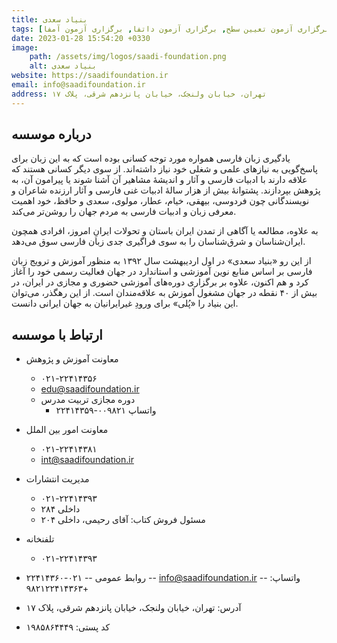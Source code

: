 ```yaml
---
title: بنیاد سعدی
tags: [آموزش زبان فارسی حضوری, آموزش زبان فارسی الکترونیکی همزمان, آموزش زبان فارسی الکترونیکی غیرهمزمان, آموزش روش تدریس حضوری, آموزش روش تدریس الکترونیکی همزمان, آموزش روش تدریس الکترونیکی غیرهمزمان, حمایت از پژوهش در حوزه آزفا, پیکره زبان‌آموز, تالیف کتاب, برگزاری آزمون تعیین سطح, برگزاری آزمون داتفا, برگزاری آزمون آمفا]
date: 2023-01-28 15:54:20 +0330
image: 
    path: /assets/img/logos/saadi-foundation.png
    alt: بنیاد سعدی
website: https://saadifoundation.ir
email: info@saadifoundation.ir
address: تهران، خیابان ولنجک، خیابان پانزدهم شرقی، پلاک ۱۷
---
```


## درباره موسسه
یادگیری زبان فارسی همواره مورد توجه کسانی بوده است که به این زبان برای پاسخ‌گویی به نیازهای علمی و شغلی خود نیاز داشته‌اند. از سوی دیگر کسانی هستند که علاقه دارند با ادبیات فارسی و آثار و اندیشۀ مشاهیر آن آشنا شوند یا پیرامون آن، به پژوهش بپردازند. پشتوانۀ بیش از هزار سالۀ ادبیات غنی فارسی و آثار ارزنده شاعران و نویسندگانی چون فردوسی، بیهقی، خیام، عطار، مولوی، سعدی و حافظ، خود اهمیت معرفی زبان و ادبیات فارسی به مردم جهان را روشن‌تر می‌کند.

به علاوه، مطالعه یا آگاهی از تمدن ایران باستان و تحولات ایرانِ امروز، افرادی همچون ایران‌شناسان و شرق‌شناسان را به سوی فراگیری جدی زبان فارسی سوق می‌دهد.

از این رو «بنیاد سعدی» در اول اردیبهشت سال ۱۳۹۲ به منظور آموزش و ترویج زبان فارسی بر اساس منابع نوین آموزشی و استاندارد در جهان فعالیت رسمی خود را آغاز کرد و هم اکنون، علاوه بر برگزاری دوره‌های آموزشی حضوری و مجازی در ایران، در بیش از ۴۰ نقطه در جهان مشغول آموزش به علاقه‌مندان است. از این رهگذر، می‌توان این بنیاد را «پُلی» برای ورودِ غیرایرانیان به جهان ایرانی دانست.

## ارتباط با موسسه

- معاونت آموزش و پژوهش
    - ۰۲۱-۲۲۴۱۴۳۵۶
    - edu@saadifoundation.ir
    - دوره مجازی تربیت مدرس
        - واتساپ ۰۰۹۸۲۱-۲۲۴۱۴۳۵۹
- معاونت امور بین الملل
    - ۰۲۱-۲۲۴۱۴۳۸۱
    - int@saadifoundation.ir
- مدیریت انتشارات
    - ۰۲۱-۲۲۴۱۴۳۹۳
    - داخلی ۲۸۴
    - مسئول فروش کتاب: آقای رحیمی، داخلی ۲۰۴
- تلفنخانه
    - ۰۲۱-۲۲۴۱۴۳۹۳

- روابط عمومی
-- ۰۲۱-۲۲۴۱۴۳۶۰
-- info@saadifoundation.ir
-- واتساپ: +۹۸۲۱۲۲۴۱۴۳۶۳
 
- آدرس: تهران، خیابان ولنجک، خیابان پانزدهم شرقی، پلاک ۱۷
- کد پستی: ۱۹۸۵۸۶۴۴۴۹
